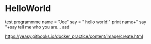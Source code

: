 # HelloWorld
test programmme
name = "Joe"
say = " hello world!"
print name+" say "+say
tell me who you are...
asd



https://yeasy.gitbooks.io/docker_practice/content/image/create.html
